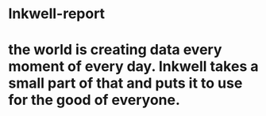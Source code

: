 # Inkwell-report
# the world is creating data every moment of every day. Inkwell takes a small part of that and puts it to use for the good of everyone.
